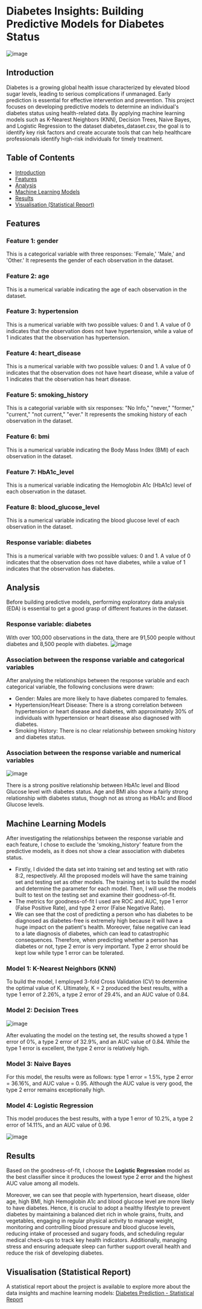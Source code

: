 # Diabetes Insights: Building Predictive Models for Diabetes Status

![image](https://github.com/user-attachments/assets/5e774aa4-2c9f-4e89-9eb4-29bfaf91fa0c)


## Introduction
Diabetes is a growing global health issue characterized by elevated blood sugar levels, leading to serious complications if unmanaged. Early prediction is essential for effective intervention and prevention. This project focuses on developing predictive models to determine an individual's diabetes status using health-related data. By applying machine learning models such as K-Nearest Neighbors (KNN), Decision Trees, Naive Bayes, and Logistic Regression to the dataset diabetes_dataset.csv, the goal is to identify key risk factors and create accurate tools that can help healthcare professionals identify high-risk individuals for timely treatment.

## Table of Contents
- [Introduction](#introduction)
- [Features](#features)
- [Analysis](#analysis)
- [Machine Learning Models](#machine-learning-models)
- [Results](#results)
- [Visualisation (Statistical Report)](#visualisation-statistical-report)


## Features
### Feature 1: gender
This is a categorical variable with three responses: 'Female,' 'Male,' and 'Other.' It represents the gender of each observation in the dataset.

### Feature 2: age
This is a numerical variable indicating the age of each observation in the dataset.

### Feature 3: hypertension
This is a numerical variable with two possible values: 0 and 1. A value of 0 indicates that the observation does not have hypertension, while a value of 1 indicates that the observation has hypertension.

### Feature 4: heart_disease
This is a numerical variable with two possible values: 0 and 1. A value of 0 indicates that the observation does not have heart disease, while a value of 1 indicates that the observation has heart disease.

### Feature 5: smoking_history
This is a categorial variable with six responses: "No Info," "never," "former," "current," "not current," "ever." It represents the smoking history of each observation in the dataset.

### Feature 6: bmi
This is a numerical variable indicating the Body Mass Index (BMI) of each observation in the dataset.

### Feature 7: HbA1c_level
This is a numerical variable indicating the Hemoglobin A1c (HbA1c) level of each observation in the dataset.

### Feature 8: blood_glucose_level
This is a numerical variable indicating the blood glucose level of each observation in the dataset.

### Response variable: diabetes
This is a numerical variable with two possible values: 0 and 1. A value of 0 indicates that the observation does not have diabetes, while a value of 1 indicates that the observation has diabetes.


## Analysis
Before building predictive models, performing exploratory data analysis (EDA) is essential to get a good grasp of different features in the dataset.

### Response variable: diabetes
With over 100,000 observations in the data, there are 91,500 people without diabetes and 8,500 people with diabetes.
![image](https://github.com/user-attachments/assets/abc4353b-4db3-4781-a1c4-0206830e2f6f)

### Association between the response variable and categorical variables
After analysing the relationships between the response variable and each categorical variable, the following conclusions were drawn:
- Gender: Males are more likely to have diabetes compared to females.
- Hypertension/Heart Disease: There is a strong correlation between hypertension or heart disease and diabetes, with approximately 30% of individuals with hypertension or heart disease also diagnosed with diabetes.
- Smoking History: There is no clear relationship between smoking history and diabetes status.


### Association between the response variable and numerical variables
![image](https://github.com/user-attachments/assets/80426e43-a5f5-4d0d-a938-b1fefd204034)

There is a strong positive relationship between HbA1c level and Blood Glucose level with diabetes status. Age and BMI also show a fairly strong relationship with diabetes status, though not as strong as HbA1c and Blood Glucose levels.


## Machine Learning Models
After investigating the relationships between the response variable and each feature, I chose to exclude the 'smoking_history' feature from the predictive models, as it does not show a clear association with diabetes status.
- Firstly, I divided the data set into training set and testing set with ratio 8:2, respectively. All the proposed models will have the same training set and testing set as other models. The training set is to build the model and determine the parameter for each model. Then, I will use the models built to test on the testing set and examine their goodness-of-fit.
- The metrics for goodness-of-fit I used are ROC and AUC, type 1 error (False Positive Rate), and type 2 error (False Negative Rate). 
- We can see that the cost of predicting a person who has diabetes to be diagnosed as diabetes-free is extremely high because it will have a huge impact on the patient's health. Moreover, false negative can lead to a late diagnosis of diabetes, which can lead to catastrophic consequences. Therefore, when predicting whether a person has diabetes or not, type 2 error is very important. Type 2 error should be kept low while type 1 error can be tolerated.

### Model 1: K-Nearest Neighbors (KNN)
To build the model, I employed 3-fold Cross Validation (CV) to determine the optimal value of K. Ultimately, K = 2 produced the best results, with a type 1 error of 2.26%, a type 2 error of 29.4%, and an AUC value of 0.84.

### Model 2: Decision Trees
![image](https://github.com/user-attachments/assets/50e74f54-a1ae-4dac-a896-fa4948983922)

After evaluating the model on the testing set, the results showed a type 1 error of 0%, a type 2 error of 32.9%, and an AUC value of 0.84. While the type 1 error is excellent, the type 2 error is relatively high.

### Model 3: Naive Bayes
For this model, the results were as follows: type 1 error = 1.5%, type 2 error = 36.16%, and AUC value = 0.95. Although the AUC value is very good, the type 2 error remains exceptionally high.

### Model 4: Logistic Regression
This model produces the best results, with a type 1 error of 10.2%, a type 2 error of 14.11%, and an AUC value of 0.96.

![image](https://github.com/user-attachments/assets/b22d8ecc-a187-4abd-8b87-7f5d03c6ff2f)


## Results
Based on the goodness-of-fit, I choose the **Logistic Regression** model as the best classifier since it produces the lowest type 2 error and the highest AUC value among all models.

Moreover, we can see that people with hypertension, heart disease, older age, high BMI, high Hemoglobin A1c and blood glucose level are more likely to have diabetes. Hence, it is crucial to adopt a healthy lifestyle to prevent diabetes by maintaining a balanced diet rich in whole grains, fruits, and vegetables, engaging in regular physical activity to manage weight, monitoring and controlling blood pressure and blood glucose levels, reducing intake of processed and sugary foods, and scheduling regular medical check-ups to track key health indicators. Additionally, managing stress and ensuring adequate sleep can further support overall health and reduce the risk of developing diabetes.

## Visualisation (Statistical Report)
A statistical report about the project is available to explore more about the data insights and machine learning models: [Diabetes Prediction - Statistical Report](Diabetes%20Prediction%20-%20Statistical%20Report.pdf)
